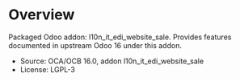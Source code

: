 # Overview

Packaged Odoo addon: l10n_it_edi_website_sale. Provides features documented in upstream Odoo 16 under this addon.

- Source: OCA/OCB 16.0, addon l10n_it_edi_website_sale
- License: LGPL-3
